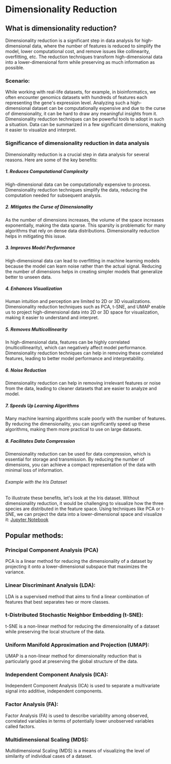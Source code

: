 # Dimensionality Reduction 
## What is dimensionality reduction?
Dimensionality reduction is a significant step in data analysis for high-dimensional data, where the number of features is reduced to simplify the model, lower computational cost, and remove issues like collinearity, overfitting, etc. The reduction techniques transform high-dimensional data into a lower-dimensional form while preserving as much information as possible.

### Scenario: 
While working with real-life datasets, for example, in bioinformatics, we often encounter genomics datasets with hundreds of features each representing the gene's expression level. Analyzing such a high-dimensional dataset can be computationally expensive and due to the curse of dimensionality, it can be hard to draw any meaningful insights from it. Dimensionality reduction techniques can be powerful tools to adopt in such a situation. Data can be summarized in a few significant dimensions, making it easier to visualize and interpret. 


### Significance of dimensionality reduction in data analysis

Dimensionality reduction is a crucial step in data analysis for several reasons. Here are some of the key benefits:

##### 1. Reduces Computational Complexity
High-dimensional data can be computationally expensive to process. Dimensionality reduction techniques simplify the data, reducing the computation needed for subsequent analysis.

##### 2. Mitigates the Curse of Dimensionality
As the number of dimensions increases, the volume of the space increases exponentially, making the data sparse. This sparsity is problematic for many algorithms that rely on dense data distributions. Dimensionality reduction helps in mitigating this issue.

##### 3. Improves Model Performance
High-dimensional data can lead to overfitting in machine learning models because the model can learn noise rather than the actual signal. Reducing the number of dimensions helps in creating
simpler models that generalize better to unseen data.

##### 4. Enhances Visualization
Human intuition and perception are limited to 2D or 3D visualizations. Dimensionality reduction techniques such as PCA, t-SNE, and UMAP enable us to project high-dimensional data into 2D or 3D space for visualization, making it easier to understand and interpret.

##### 5. Removes Multicollinearity
In high-dimensional data, features can be highly correlated (multicollinearity), which can negatively affect model performance. Dimensionality reduction techniques can help in removing these correlated features, leading to better model performance and interpretability.

##### 6. Noise Reduction
Dimensionality reduction can help in removing irrelevant features or noise from the data, leading to cleaner datasets that are easier to analyze and model.

##### 7. Speeds Up Learning Algorithms
Many machine learning algorithms scale poorly with the number of features. By reducing the dimensionality, you can significantly speed up these algorithms, making them more practical to use on large datasets.

##### 8. Facilitates Data Compression
Dimensionality reduction can be used for data compression, which is essential for storage and transmission. By reducing the number of dimensions, you can achieve a compact representation of the data with minimal loss of information.

###### Example with the Iris Dataset

To illustrate these benefits, let's look at the Iris dataset. Without dimensionality reduction, it would be challenging to visualize how the three species are distributed in the feature space. Using techniques like PCA or t-SNE, we can project the data into a lower-dimensional space and visualize it: 
[Jupyter Notebook ](https://github.com/BhadraNivedita/Dimensionality-reduction-in-R-/blob/main/Dimensionality%20reduction%20in%20R.ipynb)

## Popular methods:

### Principal Component Analysis (PCA)

PCA is a linear method for reducing the dimensionality of a dataset by projecting it onto a lower-dimensional subspace that maximizes the variance.

### Linear Discriminant Analysis (LDA):

LDA is a supervised method that aims to find a linear combination of features that best separates two or more classes.

### t-Distributed Stochastic Neighbor Embedding (t-SNE):

t-SNE is a non-linear method for reducing the dimensionality of a dataset while preserving the local structure of the data.

### Uniform Manifold Approximation and Projection (UMAP):

UMAP is a non-linear method for dimensionality reduction that is particularly good at preserving the global structure of the data.

### Independent Component Analysis (ICA):

Independent Component Analysis (ICA) is used to separate a multivariate signal into additive, independent components.

### Factor Analysis (FA):

Factor Analysis (FA) is used to describe variability among observed, correlated variables in terms of potentially lower unobserved variables called factors.

 ### Multidimensional Scaling (MDS):

Multidimensional Scaling (MDS) is a means of visualizing the level of similarity of individual cases of a dataset.

